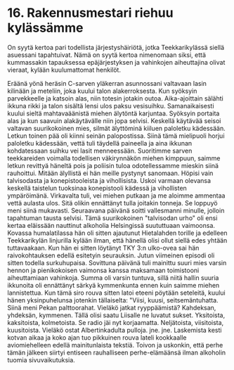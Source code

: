 


    
# 16. Rakennusmestari riehuu kylässämme

On syytä kertoa pari todellista järjestyshäiriötä, jotka Teekkarikylässä siellä asuessani tapahtuivat. Nämä on syytä kertoa nimenomaan siksi, että kummassakin tapauksessa epäjärjestyksen ja vahinkojen aiheuttajina olivat vieraat, kylään kuulumattomat henkilöt.

Eräänä yönä heräsin C-sarven yläkerran asunnossani valtavaan lasin kilinään ja meteliin, joka kuului talon alakerroksesta. Kun syöksyin parvekkeelle ja katsoin alas, niin totesin jotakin outoa. Aika-ajoittain sälähti ikkuna rikki ja talon sisältä lensi ulos paksu vesisuihku. Samanaikaisesti kuului sieltä mahtavaäänistä miehen älytöntä karjuntaa. Syöksyin portaita alas ja kun saavuin alakäytävälle niin jopa selvisi. Keskellä käytävää seisoi valtavan suurikokoinen mies, silmät älyttöminä kiiluen paloletku kädessään. Letkun toinen pää oli kiinni seinän palopostissa. Siinä tämä mielipuoli horjui paloletku kädessään, vettä tuli täydellä paineella ja aina ikkunan kohdatessaan suihku vei lasit menneessään. Suoritimme sarven teekkareiden voimalla todellisen väkirynnäkön miehen kimppuun, saimme letkun revittyä häneltä pois ja poliisin tuloa odotellessamme mieskin siinä rauhoittui. Mitään älyllistä ei hän meille pystynyt sanomaan. Höpisi vain talvisodasta ja konepistooleista ja vihollisista. Uskoi varmaan olevansa keskellä taistelun tuoksinaa konepistooli kädessä ja vihollisten ympäröimänä.
Virkavalta tuli, vei miehen putkaan ja me aloimme ammentaa vettä aulasta ulos. Sitä olikin ennättänyt tulla joitakin tonneja. Se loppuyö meni siinä mukavasti. Seuraavana päivänä soitti vallesmanni minulle, jolloin tapahtuman tausta selvisi. Tämä suurikokoinen "talvisodan urho" oli ensi kertaa eläissään nauttinut alkoholia Helsingissä suututtuaan vaimoonsa. Kovassa humalatilassa hän oli sitten ajautunut Hietalahden torille ja edelleen Teekkarikylän linjurilla kylään ilman, että hänellä olisi ollut siellä edes yhtään tuttavaakaan. Kun hän ei sitten löytänyt TKY 3:n ulko-ovea sai hän raivokohtauksen edellä esitetyin seurauksin. Jutun viimeinen episodi oli sitten todella surkuhupaisa. Sovittuna päivänä tuli mainittu suuri mies varsin hennon ja pienikokoisen vaimonsa kanssa maksamaan toimistooni aiheuttamiaan vahinkoja. Summa oli varsin tuntuva, sillä niitä hallin suuria ikkunoita oli ennättänyt särkyä kymmenkunta ennen kuin saimme miehen lannistettua. Kun tämä siro rouva sitten latoi eteeni pöytään seteleitä, kuului hänen yksinpuhelunsa jotenkin tällaiselta:
"Viisi, kuusi, seitsemäntuhatta. Siinä meni Pekan palttoorahat. Vieläkö jatkat ryyppäämistä? Kahdeksan, yhdeksän, kymmenen. Tällä olisi saatu Liisalle ne luvatut sukset. Yksitoista, kaksitoista, kolmetoista. Se radio jäi nyt korjaamatta. Neljätoista, viisitoista, kuusitoista. Vieläkö ostat Albertinkadulta pulloja. jne. jne. Laskemista kesti kotvan aikaa ja koko ajan tuo pikkuinen rouva lateli kookkaalle aviomiehelleen edellä mainitunlaista tekstiä. Toivon ja uskonkin, että perhe tämän jälkeen siirtyi entiseen rauhalliseen perhe-elämäänsä ilman alkoholin tuomia sivuvaikutuksia.
